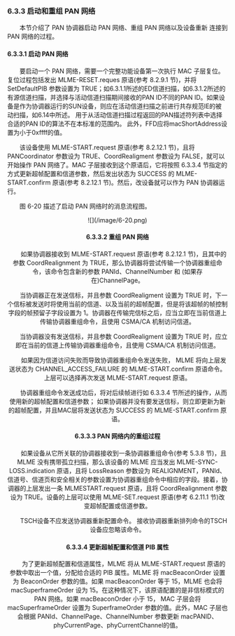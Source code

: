 ### 6.3.3 启动和重组 PAN 网络
　　本节介绍了 PAN 协调器启动 PAN 网络、重组 PAN 网络以及设备重新 连接到 PAN 网络的过程。

#### 6.3.3.1 启动 PAN 网络
　　要启动一个 PAN 网络，需要一个完整功能设备第一次执行 MAC 子层复位。复位过程包括发出 MLME-RESET.reques 原语(参考 8.2.9.1 节)，并将 SetDefaultPIB 参数设置为 TRUE；如6.3.1.1所述的ED信道扫描，如6.3.1.2所述的有源信道扫描，并选择与活动信道扫描期间接收的PAN ID不同的PAN ID。如果设备是作为协调器运行的SUN设备，则应在活动信道扫描之前进行共存规范IE的被动扫描，如6.14中所述。 用于从活动信道扫描过程返回的PAN描述符列表中选择合适的PAN ID的算法不在本标准的范围内。 此外，FFD应将macShortAddress设置为小于0xffff的值。

　　该设备使用 MLME-START.request 原语(参考 8.2.12.1 节)，且将 PANCoordinator 参数设为 TRUE、CoordRealigment 参数设为 FALSE，就可以开始操作 PAN 网络了。MAC 子层接收到这个原语后，它将按照 6.3.3.4 节指定的方式更新超帧配置和信道参数，然后发出状态为 SUCCESS 的 MLME-START.confirm 原语(参考 8.2.12.1 节)。然后，改设备就可以作为 PAN 协调器运行。

　　图 6-20 描述了启动 PAN 网络时的消息流程图。

<div align=center>![](/image/6-20.png)

#### 6.3.3.2 重组 PAN 网络
　　如果协调器接收到 MLME-START.request 原语(参考 8.2.12.1 节)，且其中的参数 CoordRealignment 为 TRUE，那么协调器将尝试传输一个协调器重组命令，该命令包含新的参数 PANId、ChannelNumber 和 (如果存在)ChannelPage。

　　当协调器正在发送信标，并且参数 CoordRealigment 设置为 TRUE 时，下一个信标被发送时将使用当前的信道、以及当前的超帧配置，但是将该超帧的帧控制字段的帧预留子字段设置为 1。协调器在传输完信标之后，应当立即在当前信道上传输协调器重组命令，且使用 CSMA/CA 机制访问信道。

　　当协调器没有发送信标，并且参数 CoordRealigment 设置为 TRUE 时，应立 即在当前的信道上传输协调器重组命令，且使用 CSMA/CA 机制访问信道。

　　如果因为信道访问失败而导致协调器重组命令发送失败， MLME 将向上层发送状态为 CHANNEL_ACCESS_FAILURE 的 MLME-START.confirm 原语命令。上层可以选择再次发送 MLME-START.request 原语。

　　协调器重组命令发送成功后，将对后续帧进行如 6.3.3.4 节所述的操作，从而使用新的超帧配置和信道参数； 如果协调器并没有要发送信标，则立即更新为新的超帧配置，并且MAC层将发送状态为 SUCCESS 的 MLME-START.confirm 原语。

#### 6.3.3.3 PAN 网络内的重组过程
　　如果设备从它所关联的协调器接收到一条协调器重组命令(参考 5.3.8 节)，且 MLME 没有携带孤立扫描，那么该设备的 MLME 应当发出 MLME-SYNC-LOSS.indication 原语，且将 LossReason 参数设为 REALIGNMENT，PANId、信道号、信道页和安全相关的参数设置为协调器重组命令中相应的字段。接着，协调器的上层发出一条 MLMESTART.request 原语，且将 CoordRealignment 参数设为 TRUE。设备的上层可以使用 MLME-SET.request 原语(参考 6.2.11.1 节)改变超帧配置或信道参数。

　　TSCH设备不应发送协调器重新配置命令。 接收协调器重新排列命令的TSCH设备应忽略该命令。

#### 6.3.3.4 更新超帧配置和信道 PIB 属性

　　为了更新超帧配置和信道属性，MLME 将从 MLME-START.request 原语的参数中取出一个值，分配给合适的 PIB 属性。MLME 将 macBeaconOrder 设置为 BeaconOrder 参数的值。如果 macBeaconOrder 等于 15，MLME 也会将 macSuperframeOrder 设为 15。在这种情况下，该原语配置的是非信标模式的 PAN 网络。如果 macBeaconOrder 小于 15， MAC 子层会将 macSuperframeOrder 设置为 SuperframeOrder 参数的值。此外，MAC 子层也会根据 PANId、ChannelPage、ChannelNumber 参数更新 macPANID、phyCurrentPage、phyCurrentChannel的值。